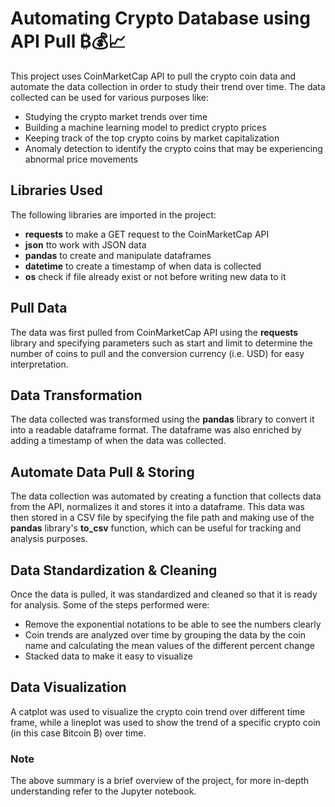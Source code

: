 
# Automating Crypto Database using API Pull ₿💰📈

This project uses CoinMarketCap API to pull the crypto coin data and automate the data collection in order to study their trend over time. The data collected can be used for various purposes like:

- Studying the crypto market trends over time
- Building a machine learning model to predict crypto prices
- Keeping track of the top crypto coins by market capitalization
- Anomaly detection to identify the crypto coins that may be experiencing abnormal price movements

## Libraries Used

The following libraries are imported in the project:

- **requests** to make a GET request to the CoinMarketCap API
- **json** tto work with JSON data
- **pandas** to create and manipulate dataframes
- **datetime** to create a timestamp of when data is collected
- **os** check if file already exist or not before writing new data to it

## Pull Data

The data was first pulled from CoinMarketCap API using the **requests** library and specifying parameters such as start and limit to determine the number of coins to pull and the conversion currency (i.e. USD) for easy interpretation.

## Data Transformation

The data collected was transformed using the **pandas** library to convert it into a readable dataframe format. The dataframe was also enriched by adding a timestamp of when the data was collected.

## Automate Data Pull & Storing

The data collection was automated by creating a function that collects data from the API, normalizes it and stores it into a dataframe. This data was then stored in a CSV file by specifying the file path and making use of the **pandas** library's **to_csv** function, which can be useful for tracking and analysis purposes.

## Data Standardization & Cleaning
Once the data is pulled, it was standardized and cleaned so that it is ready for analysis. Some of the steps performed were:

- Remove the exponential notations to be able to see the numbers clearly
- Coin trends are analyzed over time by grouping the data by the coin name and calculating the mean values of the different percent change
- Stacked data to make it easy to visualize

## Data Visualization

A catplot was used to visualize the crypto coin trend over different time frame, while a lineplot was used to show the trend of a specific crypto coin (in this case Bitcoin ₿) over time.

### Note
The above summary is a brief overview of the project, for more in-depth understanding refer to the Jupyter notebook.


